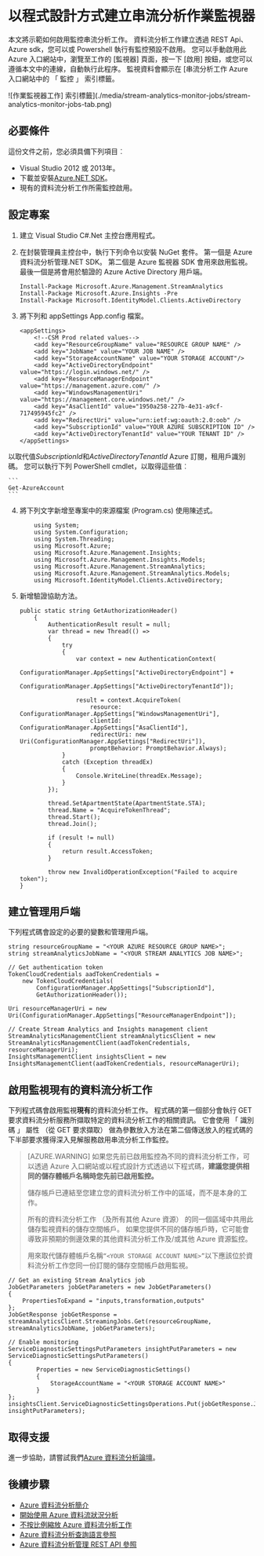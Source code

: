 <properties
    pageTitle="以程式設計方式監控上串流分析工作 |Microsoft Azure"
    description="瞭解如何以程式設計方式監視透過 REST Api、 Azure sdk，您可以或 Powershell 所建立的資料流分析作業。"
    keywords=".net 監視器，作業監視器，監視應用程式"
    services="stream-analytics"
    documentationCenter=""
    authors="jeffstokes72"
    manager="jhubbard"
    editor="cgronlun"/>

<tags
    ms.service="stream-analytics"
    ms.devlang="na"
    ms.topic="article"
    ms.tgt_pltfrm="na"
    ms.workload="data-services"
    ms.date="09/26/2016"
    ms.author="jeffstok"/>


# <a name="programmatically-create-a-stream-analytics-job-monitor"></a>以程式設計方式建立串流分析作業監視器
 本文將示範如何啟用監控串流分析工作。 資料流分析工作建立透過 REST Api、 Azure sdk，您可以或 Powershell 執行有監控預設不啟用。  您可以手動啟用此 Azure 入口網站中，瀏覽至工作的 [監視器] 頁面，按一下 [啟用] 按鈕，或您可以遵循本文中的連線，自動執行此程序。 監視資料會顯示在 [串流分析工作 Azure 入口網站中的 「 監控 」 索引標籤。

![作業監視器工作] 索引標籤](./media/stream-analytics-monitor-jobs/stream-analytics-monitor-jobs-tab.png)

## <a name="prerequisites"></a>必要條件
這份文件之前，您必須具備下列項目︰

- Visual Studio 2012 或 2013年。
- 下載並安裝[Azure.NET SDK](https://azure.microsoft.com/downloads/)。
- 現有的資料流分析工作所需監控啟用。

## <a name="setup-a-project"></a>設定專案

1.  建立 Visual Studio C#.Net 主控台應用程式。
2.  在封裝管理員主控台中，執行下列命令以安裝 NuGet 套件。 第一個是 Azure 資料流分析管理.NET SDK。 第二個是 Azure 監視器 SDK 會用來啟用監視。 最後一個是將會用於驗證的 Azure Active Directory 用戶端。

    ```
    Install-Package Microsoft.Azure.Management.StreamAnalytics
    Install-Package Microsoft.Azure.Insights -Pre
    Install-Package Microsoft.IdentityModel.Clients.ActiveDirectory
    ```

3.  將下列和 appSettings App.config 檔案。

    ```
    <appSettings>
        <!--CSM Prod related values-->
        <add key="ResourceGroupName" value="RESOURCE GROUP NAME" />
        <add key="JobName" value="YOUR JOB NAME" />
        <add key="StorageAccountName" value="YOUR STORAGE ACCOUNT"/>
        <add key="ActiveDirectoryEndpoint" value="https://login.windows.net/" />
        <add key="ResourceManagerEndpoint" value="https://management.azure.com/" />
        <add key="WindowsManagementUri" value="https://management.core.windows.net/" />
        <add key="AsaClientId" value="1950a258-227b-4e31-a9cf-717495945fc2" />
        <add key="RedirectUri" value="urn:ietf:wg:oauth:2.0:oob" />
        <add key="SubscriptionId" value="YOUR AZURE SUBSCRIPTION ID" />
        <add key="ActiveDirectoryTenantId" value="YOUR TENANT ID" />
    </appSettings>
    ```
以取代值*SubscriptionId*和*ActiveDirectoryTenantId* Azure 訂閱，租用戶識別碼。 您可以執行下列 PowerShell cmdlet，以取得這些值︰

    ```
    Get-AzureAccount
    ```
4.  將下列文字新增至專案中的來源檔案 (Program.cs) 使用陳述式。

    ```
        using System;
        using System.Configuration;
        using System.Threading;
        using Microsoft.Azure;
        using Microsoft.Azure.Management.Insights;
        using Microsoft.Azure.Management.Insights.Models;
        using Microsoft.Azure.Management.StreamAnalytics;
        using Microsoft.Azure.Management.StreamAnalytics.Models;
        using Microsoft.IdentityModel.Clients.ActiveDirectory;
    ```
5.  新增驗證協助方法。

        public static string GetAuthorizationHeader()
            {
                AuthenticationResult result = null;
                var thread = new Thread(() =>
                {
                    try
                    {
                        var context = new AuthenticationContext(
                            ConfigurationManager.AppSettings["ActiveDirectoryEndpoint"] +
                            ConfigurationManager.AppSettings["ActiveDirectoryTenantId"]);

                        result = context.AcquireToken(
                            resource: ConfigurationManager.AppSettings["WindowsManagementUri"],
                            clientId: ConfigurationManager.AppSettings["AsaClientId"],
                            redirectUri: new Uri(ConfigurationManager.AppSettings["RedirectUri"]),
                            promptBehavior: PromptBehavior.Always);
                    }
                    catch (Exception threadEx)
                    {
                        Console.WriteLine(threadEx.Message);
                    }
                });

                thread.SetApartmentState(ApartmentState.STA);
                thread.Name = "AcquireTokenThread";
                thread.Start();
                thread.Join();

                if (result != null)
                {
                    return result.AccessToken;
                }

                throw new InvalidOperationException("Failed to acquire token");
        }

## <a name="create-management-clients"></a>建立管理用戶端
下列程式碼會設定的必要的變數和管理用戶端。

    string resourceGroupName = "<YOUR AZURE RESOURCE GROUP NAME>";
    string streamAnalyticsJobName = "<YOUR STREAM ANALYTICS JOB NAME>";

    // Get authentication token
    TokenCloudCredentials aadTokenCredentials =
        new TokenCloudCredentials(
            ConfigurationManager.AppSettings["SubscriptionId"],
            GetAuthorizationHeader());

    Uri resourceManagerUri = new
    Uri(ConfigurationManager.AppSettings["ResourceManagerEndpoint"]);

    // Create Stream Analytics and Insights management client
    StreamAnalyticsManagementClient streamAnalyticsClient = new
    StreamAnalyticsManagementClient(aadTokenCredentials, resourceManagerUri);
    InsightsManagementClient insightsClient = new
    InsightsManagementClient(aadTokenCredentials, resourceManagerUri);

## <a name="enable-monitoring-for-an-existing-stream-analytics-job"></a>啟用監視現有的資料流分析工作

下列程式碼會啟用監視**現有**的資料流分析工作。 程式碼的第一個部分會執行 GET 要求資料流分析服務所擷取特定的資料流分析工作的相關資訊。 它會使用 「 識別碼 」 屬性 （從 GET 要求擷取） 做為參數放入方法在第二個傳送放入的程式碼的下半部要求獲得深入見解服務啟用串流分析工作監控。

> [AZURE.WARNING]
> 如果您先前已啟用監控為不同的資料流分析工作，可以透過 Azure 入口網站或以程式設計方式透過以下程式碼，**建議您提供相同的儲存體帳戶名稱時您先前已啟用監控。**
>
> 儲存帳戶已連結至您建立您的資料流分析工作中的區域，而不是本身的工作。
>
> 所有的資料流分析工作 （及所有其他 Azure 資源） 的同一個區域中共用此儲存監視資料的儲存空間帳戶。 如果您提供不同的儲存帳戶時，它可能會導致非預期的側邊效果的其他資料流分析工作及/或其他 Azure 資源監控。
>
> 用來取代儲存體帳戶名稱```“<YOUR STORAGE ACCOUNT NAME>”```以下應該位於資料流分析工作您同一份訂閱的儲存空間帳戶啟用監視。

    // Get an existing Stream Analytics job
    JobGetParameters jobGetParameters = new JobGetParameters()
    {
        PropertiesToExpand = "inputs,transformation,outputs"
    };
    JobGetResponse jobGetResponse = streamAnalyticsClient.StreamingJobs.Get(resourceGroupName, streamAnalyticsJobName, jobGetParameters);

    // Enable monitoring
    ServiceDiagnosticSettingsPutParameters insightPutParameters = new ServiceDiagnosticSettingsPutParameters()
    {
            Properties = new ServiceDiagnosticSettings()
            {
                StorageAccountName = "<YOUR STORAGE ACCOUNT NAME>"
            }
    };
    insightsClient.ServiceDiagnosticSettingsOperations.Put(jobGetResponse.Job.Id, insightPutParameters);



## <a name="get-support"></a>取得支援
進一步協助，請嘗試我們[Azure 資料流分析論壇](https://social.msdn.microsoft.com/Forums/en-US/home?forum=AzureStreamAnalytics)。


## <a name="next-steps"></a>後續步驟

- [Azure 資料流分析簡介](stream-analytics-introduction.md)
- [開始使用 Azure 資料流狀況分析](stream-analytics-get-started.md)
- [不按比例縮放 Azure 資料流分析工作](stream-analytics-scale-jobs.md)
- [Azure 資料流分析查詢語言參照](https://msdn.microsoft.com/library/azure/dn834998.aspx)
- [Azure 資料流分析管理 REST API 參照](https://msdn.microsoft.com/library/azure/dn835031.aspx)
